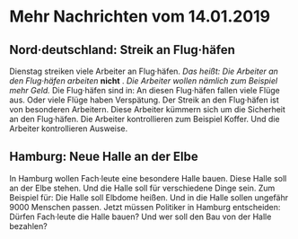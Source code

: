 # Mehr Nachrichten vom 14.01.2019


## Nord·deutschland: Streik an Flug·häfen
Dienstag streiken viele Arbeiter an Flug·häfen. *Das heißt:* 
*Die Arbeiter an den Flug·häfen arbeiten* **nicht** . 
*Die Arbeiter wollen nämlich zum Beispiel mehr Geld.* Die Flug·häfen sind in: An diesen Flug·häfen fallen viele Flüge aus. Oder viele Flüge haben Verspätung. Der Streik an den Flug·häfen ist von besonderen Arbeitern. Diese Arbeiter kümmern sich um die Sicherheit an den Flug·häfen. Die Arbeiter kontrollieren zum Beispiel Koffer. Und die Arbeiter kontrollieren Ausweise. 

## Hamburg: Neue Halle an der Elbe
In Hamburg wollen Fach·leute eine besondere Halle bauen. Diese Halle soll an der Elbe stehen. Und die Halle soll für verschiedene Dinge sein. Zum Beispiel für: Die Halle soll Elbdome heißen. Und in die Halle sollen ungefähr 9000 Menschen passen. Jetzt müssen Politiker in Hamburg entscheiden: Dürfen Fach·leute die Halle bauen? Und wer soll den Bau von der Halle bezahlen? 
